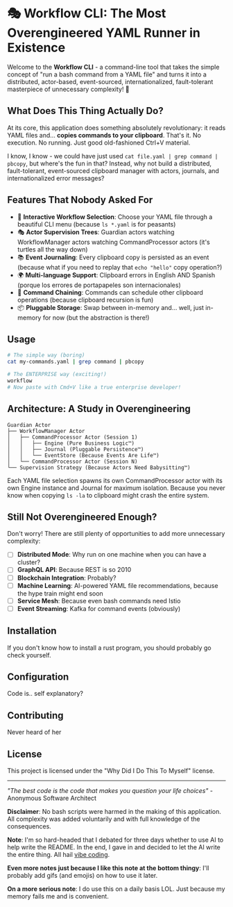 # 🎭 Workflow CLI: The Most Overengineered YAML Runner in Existence

Welcome to the **Workflow CLI** - a command-line tool that takes the simple concept of "run a bash command from a YAML file" and turns it into a distributed, actor-based, event-sourced, internationalized, fault-tolerant masterpiece of unnecessary complexity! 🚀

## What Does This Thing Actually Do?

At its core, this application does something absolutely revolutionary: it reads YAML files and... **copies commands to your clipboard**. That's it. No execution. No running. Just good old-fashioned Ctrl+V material.

I know, I know - we could have just used `cat file.yaml | grep command | pbcopy`, but where's the fun in that? Instead, why not build a distributed, fault-tolerant, event-sourced clipboard manager with actors, journals, and internationalized error messages?

## Features That Nobody Asked For

- 🎪 **Interactive Workflow Selection**: Choose your YAML file through a beautiful CLI menu (because `ls *.yaml` is for peasants)
- 🎭 **Actor Supervision Trees**: Guardian actors watching WorkflowManager actors watching CommandProcessor actors (it's turtles all the way down)
- 📚 **Event Journaling**: Every clipboard copy is persisted as an event (because what if you need to replay that `echo "hello"` copy operation?)
- 🌍 **Multi-language Support**: Clipboard errors in English AND Spanish (porque los errores de portapapeles son internacionales)
- 🔄 **Command Chaining**: Commands can schedule other clipboard operations (because clipboard recursion is fun)
- 📦 **Pluggable Storage**: Swap between in-memory and... well, just in-memory for now (but the abstraction is there!)

## Usage

```bash
# The simple way (boring)
cat my-commands.yaml | grep command | pbcopy

# The ENTERPRISE way (exciting!)
workflow
# Now paste with Cmd+V like a true enterprise developer!
```

## Architecture: A Study in Overengineering

```
Guardian Actor
├── WorkflowManager Actor
│   ├── CommandProcessor Actor (Session 1)
│   │   ├── Engine (Pure Business Logic™)
│   │   ├── Journal (Pluggable Persistence™)
│   │   └── EventStore (Because Events Are Life™)
│   └── CommandProcessor Actor (Session N)
└── Supervision Strategy (Because Actors Need Babysitting™)
```

Each YAML file selection spawns its own CommandProcessor actor with its own Engine instance and Journal for maximum isolation. Because you never know when copying `ls -la` to clipboard might crash the entire system.

## Still Not Overengineered Enough?

Don't worry! There are still plenty of opportunities to add more unnecessary complexity:

- [ ] **Distributed Mode**: Why run on one machine when you can have a cluster?
- [ ] **GraphQL API**: Because REST is so 2010
- [ ] **Blockchain Integration**: Probably?
- [ ] **Machine Learning**: AI-powered YAML file recommendations, because the hype train might end soon
- [ ] **Service Mesh**: Because even bash commands need Istio
- [ ] **Event Streaming**: Kafka for command events (obviously)

## Installation

If you don't know how to install a rust program, you should probably go check yourself.

## Configuration

Code is.. self explanatory?

## Contributing

Never heard of her

## License

This project is licensed under the "Why Did I Do This To Myself" license.

---

*"The best code is the code that makes you question your life choices"* - Anonymous Software Architect

**Disclaimer**: No bash scripts were harmed in the making of this application. All complexity was added voluntarily and with full knowledge of the consequences.

**Note**: I'm so hard-headed that I debated for three days whether to use AI to help write the README. In the end, I gave in and decided to let the AI write the entire thing. All hail [vibe coding](https://vibemanifesto.org/).


**Even more notes just because I like this note at the bottom thingy**: I'll probably add gifs (and emojis) on how to use it later.

**On a more serious note**: I do use this on a daily basis LOL. Just because my memory fails me and is convenient.